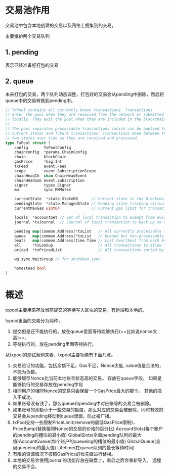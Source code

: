 # 交易池作用

交易池中包含本地创建的交易以及网络上搜集到的交易，

主要维护两个交易队列

## 1. pending

表示已经准备好打包的交易

## 2. queue

未来打包的交易，两个队列动态调整，打包好的交易会从pending中删除，然后将queue中的交易转换到pending中。

```go
// TxPool contains all currently known transactions. Transactions
// enter the pool when they are received from the network or submitted
// locally. They exit the pool when they are included in the blockchain.
//
// The pool separates processable transactions (which can be applied to the
// current state) and future transactions. Transactions move between those
// two states over time as they are received and processed.
type TxPool struct {
	config       TxPoolConfig
	chainconfig  *params.ChainConfig
	chain        blockChain
	gasPrice     *big.Int
	txFeed       event.Feed
	scope        event.SubscriptionScope
	chainHeadCh  chan ChainHeadEvent
	chainHeadSub event.Subscription
	signer       types.Signer
	mu           sync.RWMutex

	currentState  *state.StateDB      // Current state in the blockchain head
	pendingState  *state.ManagedState // Pending state tracking virtual nonces
	currentMaxGas uint64              // Current gas limit for transaction caps

	locals  *accountSet // Set of local transaction to exempt from eviction rules
	journal *txJournal  // Journal of local transaction to back up to disk

	pending map[common.Address]*txList   // All currently processable transactions
	queue   map[common.Address]*txList   // Queued but non-processable transactions
	beats   map[common.Address]time.Time // Last heartbeat from each known account
	all     *txLookup                    // All transactions to allow lookups
	priced  *txPricedList                // All transactions sorted by price

	wg sync.WaitGroup // for shutdown sync

	homestead bool
}
```



# 概述

txpool主要用来存放当前提交的等待写入区块的交易，有远端和本地的。

txpool里面的交易分为两种，

1. 提交但是还不能执行的，放在queue里面等待能够执行(==比如说nonce太高)==。
2. 等待执行的，放在pending里面等待执行。

从txpool的测试案例来看，txpool主要功能有下面几点。

1. 交易验证的功能，包括余额不足，Gas不足，Nonce太低, value值是合法的，不能为负数。
2. 能够缓存Nonce比当前本地账号状态高的交易。 存放在queue字段。 如果是能够执行的交易存放在pending字段
3. 相同用户的相同Nonce的交易只会保留一个GasPrice最大的那个。 其他的插入不成功。
4. 如果账号没有钱了，那么queue和pending中对应账号的交易会被删除。
5. 如果账号的余额小于一些交易的额度，那么对应的交易会被删除，同时有效的交易会从pending移动到queue里面。防止被广播。
6. txPool支持一些限制PriceLimit(remove的最低GasPrice限制)，PriceBump(替换相同Nonce的交易的价格的百分比) AccountSlots(每个账户的pending的槽位的最小值) GlobalSlots(全局pending队列的最大值)AccountQueue(每个账户的queueing的槽位的最小值) GlobalQueue(全局queueing的最大值) Lifetime(在queue队列的最长等待时间)
7. 有限的资源情况下按照GasPrice的优先级进行替换。
8. 本地的交易会使用journal的功能存放在磁盘上，重启之后会重新导入。 远程的交易不会。

